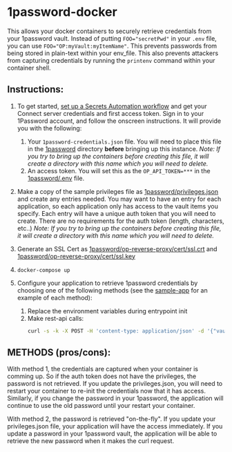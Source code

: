 # 1password-docker

This allows your docker containers to securely retrieve credentials from your 1password vault.  Instead of putting `FOO="secretPwd"` in your `.env` file, you can use `FOO="OP:myVault:myItemName"`. This prevents passwords from being stored in plain-text within your env_file.  This also prevents attackers from capturing credentials by running the `printenv` command within your container shell.

## Instructions:

1. To get started, [set up a Secrets Automation workflow](https://start.1password.com/integrations/connect) and get your Connect server credentials and first access token. Sign in to your 1Password account, and follow the onscreen instructions. It will provide you with the following:
	1. Your `1password-credentials.json` file. You will need to place this file in the [1password](./1password) directory **before** bringing up this instance. *Note: If you try to bring up the containers before creating this file, it will create a directory with this name which you will need to delete.*
	1. An access token. You will set this as the `OP_API_TOKEN=***` in the [1password/.env](./1password/.env) file.

1. Make a copy of the sample privileges file as [1password/privileges.json](./1password/privileges.json) and create any entries needed. You may want to have an entry for each application, so each application only has access to the vault items you specify. Each entry will have a unique auth token that you will need to create.  There are no requirements for the auth token (length, characters, etc..) *Note: If you try to bring up the containers before creating this file, it will create a directory with this name which you will need to delete.*

1. Generate an SSL Cert as [1password/op-reverse-proxy/cert/ssl.crt](1password/op-reverse-proxy/cert/ssl.crt) and [1password/op-reverse-proxy/cert/ssl.key](1password/op-reverse-proxy/cert/ssl.key)

1. `docker-compose up`

1. Configure your application to retrieve 1password credentials by choosing one of the following methods (see the [sample-app](./sample-app) for an example of each method):
	1. Replace the environment variables during entrypoint init
	1. Make rest-api calls:
		```bash
		curl -s -k -X POST -H 'content-type: application/json' -d '{"vault_name": "myVault","item_title": "myItemName","auth": "privilegesEntryAuth"}' "https://ipOfOpInstanceServer/get-password"
		```


## METHODS (pros/cons):

With method 1, the credentials are captured when your container is comming up. So if the auth token does not have the privileges, the password is not retrieved. If you update the privileges.json, you will need to restart your container to re-init the credentials now that it has access.  Similarly, if you change the password in your 1password, the application will continue to use the old password until your restart your container.

With method 2, the password is retrieved "on-the-fly".  If you update your privileges.json file, your application will have the access immediately.  If you update a password in your 1password vault, the application will be able to retrieve the new password when it makes the curl request.
